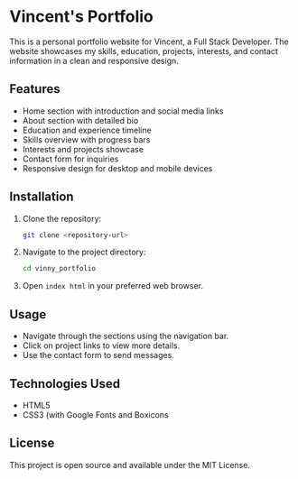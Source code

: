 # Vincent's Portfolio

This is a personal portfolio website for Vincent, a Full Stack Developer. The website showcases my skills, education, projects, interests, and contact information in a clean and responsive design.

## Features

- Home section with introduction and social media links
- About section with detailed bio
- Education and experience timeline
- Skills overview with progress bars
- Interests and projects showcase
- Contact form for inquiries
- Responsive design for desktop and mobile devices

## Installation

1. Clone the repository:
   ```bash
   git clone <repository-url>
   ```
2. Navigate to the project directory:
   ```bash
   cd vinny_portfolio
   ```
3. Open `index html` in your preferred web browser.

## Usage

- Navigate through the sections using the navigation bar.
- Click on project links to view more details.
- Use the contact form to send messages.

## Technologies Used

- HTML5
- CSS3 (with Google Fonts and Boxicons

## License

This project is open source and available under the MIT License.
